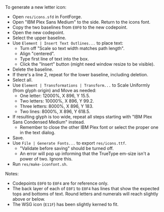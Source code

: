 To generate a new letter icon:

- Open `res/icons.sfd` in FontForge.
- Open "IBM Plex Sans Medium" to the side. Return to the icons font.
- Copy the two baselines from `E0F0` to the new codepoint.
- Open the new codepoint.
- Select the upper baseline.
- Use `Element | Insert Text Outlines...` to place text:
  - Turn off "Scale so text width matches path length".
  - Align "centered".
  - Type first line of text into the box.
  - Click the "Insert" button (might need window resize to be visible).
- Delete the baseline.
- If there's a line 2, repeat for the lower baseline, including deletion.
- Select all.
- Use `Element | Transformations | Transform...` to Scale Uniformly (from glyph origin) and Move as needed:
  - One letter: 12000%, X 896, Y 15.5.
  - Two letters: 10000%, X 896, Y 99.2.
  - Three letters: 8000%, X 896, Y 183.
  - Two lines: 8000%, X 896, Y 618.5.
- If resulting glyph is too wide, repeat all steps starting with "IBM Plex Sans Condensed Medium" instead.
  - Remember to close the other IBM Plex font or select the proper one in the text dialog.
- Save.
- Use `File | Generate Fonts...` to export `res/icons.ttf`.
  - "Validate before saving" should be turned off.
  - An error will pop up informing that the TrueType em-size isn't a power of two. Ignore this.
- Run `res/make-iconfont.sh`.

Notes:

- Codepoints `E0F0` to `E0F4` are for reference only.
- The back layer of each of `E0F1` to `E0F4` has lines that show the expected tops and bottoms of text. Round letters and numerals will reach slightly above or below.
- The WSG icon (`E11F`) has been slightly kerned to fit.
